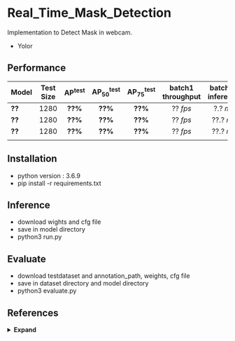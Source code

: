 # Real_Time_Mask_Detection

Implementation to Detect Mask in webcam.

 - Yolor

## Performance

| Model | Test Size | AP<sup>test</sup> | AP<sub>50</sub><sup>test</sup> | AP<sub>75</sub><sup>test</sup> | batch1 throughput | batch32 inference |
| :-- | :-: | :-: | :-: | :-: | :-: | :-: |
| **??** | 1280 | **??%** | **??%** | **??%** | ?? *fps* | ?.? *ms* |
| **??** | 1280 | **??%** | **??%** | **??%** | ?? *fps* | ??.? *ms* |
| **??** | 1280 | **??%** | **??%** | **??%** | ?? *fps* | ??.? *ms* |
|  |  |  |  |  |  |  |


## Installation
 - python version : 3.6.9
 - pip install -r requirements.txt
 
## Inference
 - download wights and cfg file
 - save in model directory
 - python3 run.py
 
## Evaluate
 - download testdataset and annotation_path, weights, cfg file
 - save in dataset directory and model directory
 - python3 evaluate.py 

## References

<details><summary> <b>Expand</b> </summary>

* [https://github.com/WongKinYiu/yolor.git](https://github.com/WongKinYiu/yolor.git)


</details>
